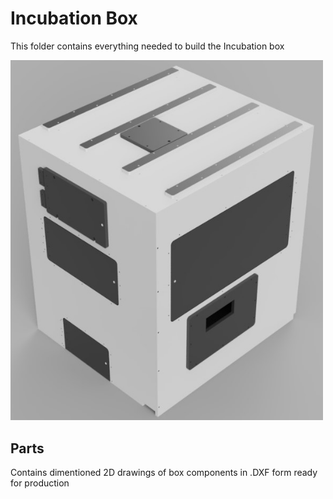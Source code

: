 # Incubation Box

This folder contains everything needed to build the Incubation box

<img src="../Images/Incubation-Box.jpg" width="500">

## Parts

Contains dimentioned 2D drawings of box components in .DXF form ready for production
